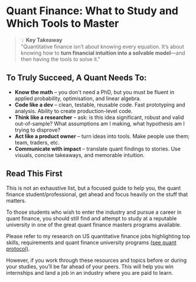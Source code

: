# Quant Finance: What to Study and Which Tools to Master

> 💡 **Key Takeaway**  
> "Quantitative finance isn’t about knowing every equation. It’s about knowing how to **turn financial intuition into a solvable model**—and then having the tools to solve it."

## To Truly Succeed, A Quant Needs To:

- **Know the math** – you don't need a PhD, but you must be fluent in applied probability, optimisation, and linear algebra.
- **Code like a dev** – clean, testable, reusable code. Fast prototyping and analysis. Ability to create production-level code.
- **Think like a researcher** – ask: is this idea significant, robust and valid out-of-sample? What assumptions am I making, what hypothesis am I trying to disprove?
- **Act like a product owner** – turn ideas into tools. Make people use them; team, traders, etc.
- **Communicate with impact** – translate quant findings to stories. Use visuals, concise takeaways, and memorable intuition.

## Read This First

This is not an exhaustive list, but a focused guide to help you, the quant finance student/professional, get ahead and focus heavily on the stuff that matters.

To those students who wish to enter the industry and pursue a career in quant finance, you should still find and attempt to study at a reputable university in one of the great quant finance masters programs available.

Please refer to my research on US quantitative finance jobs highlighting top skills, requirements and quant finance university programs [(see quant protocol)](https://www.quantpykit.com/).

However, if you work through these resources and topics before or during your studies, you’ll be far ahead of your peers. This will help you win internships and land a job in an industry where you are paid to learn.
